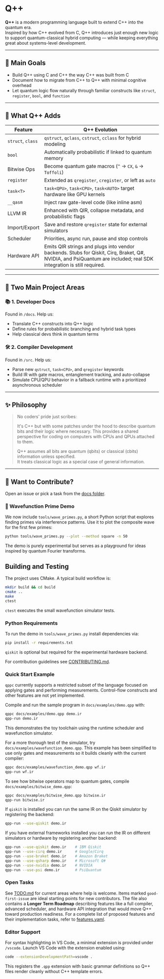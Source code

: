 # Q++

**Q++** is a modern programming language built to extend C++ into the quantum era.  
Inspired by how C++ evolved from C, Q++ introduces just enough new logic to support quantum-classical hybrid computing — while keeping everything great about systems-level development.

---

## 📌 Main Goals

- Build Q++ using C and C++ the way C++ was built from C
- Document how to migrate from C++ to Q++ with minimal cognitive overhead
- Let quantum logic flow naturally through familiar constructs like `struct`, `register`, `bool`, and `function`

---

## 🔧 What Q++ Adds

| Feature | Q++ Evolution |
|--------|----------------|
| `struct`, `class` | `qstruct`, `qclass`, `cstruct`, `cclass` for hybrid modeling |
| `bool` | Automatically probabilistic if linked to quantum memory |
| Bitwise Ops | Become quantum gate macros (`^` → `CX`, `&` → `Toffoli`) |
| `register` | Extended as `qregister`, `cregister`, or left as `auto` |
| `task<T>` | `task<QPU>`, `task<CPU>`, `task<AUTO>` target hardware like GPU kernels |
| `__qasm` | Inject raw gate-level code (like inline asm) |
| LLVM IR | Enhanced with QIR, collapse metadata, and probabilistic flags |
| Import/Export | Save and restore `qregister` state for external simulators |
| Scheduler | Priorities, async run, pause and stop controls |
| Hardware API | Emits QIR strings and plugs into vendor backends. Stubs for Qiskit, Cirq, Braket, Q#, NVIDIA, and PsiQuantum are included; real SDK integration is still required. |

---

## 📘 Two Main Project Areas

### 📚 1. Developer Docs
Found in `/docs`. Help us:
- Translate C++ constructs into Q++ logic
- Define rules for probabilistic branching and hybrid task types
- Help classical devs think in quantum terms

### 🛠️ 2. Compiler Development
Found in `/src`. Help us:
- Parse new `qstruct`, `task<CPU>`, and `qregister` keywords
- Build IR with gate macros, entanglement tracking, and auto-collapse
- Simulate CPU/QPU behavior in a fallback runtime with a prioritized
  asynchronous scheduler

---

## ✨ Philosophy

> No coders' pride just scribes:
> 
> It's C++ but with some patches under the hood to describe quantum bits and their logic where necessary.
> This provides a shared perspective for coding on computers with CPUs and QPUs attached to them.
>
> Q++ assumes all bits are quantum (qbits) or classical (cbits) information unless specified.  
> It treats classical logic as a special case of general information.

---

## 🤝 Want to Contribute?

Open an issue or pick a task from the [docs folder](https://github.com/sefunmi4/qpp-lang/blob/main/docs/overview.md#q-docs-overview).

### 🧪 Wavefunction Prime Demo

We now include `tools/wave_primes.py`, a short Python script that explores
finding primes via interference patterns. Use it to plot the composite wave for
the first few primes:

```bash
python tools/wave_primes.py --plot --method square -n 50
```

The demo is purely experimental but serves as a playground for ideas inspired by
quantum Fourier transforms.


## Building and Testing

The project uses CMake. A typical build workflow is:

```bash
mkdir build && cd build
cmake ..
make
ctest
```

`ctest` executes the small wavefunction simulator tests.

### Python Requirements

To run the demo in `tools/wave_primes.py` install dependencies via:

```bash
pip install -r requirements.txt
```

`qiskit` is optional but required for the experimental hardware backend.

For contribution guidelines see [CONTRIBUTING.md](CONTRIBUTING.md).

### Quick Start Example

`qppc` currently supports a restricted subset of the language focused on
applying gates and performing measurements. Control-flow constructs and
other features are not yet implemented.

Compile and run the sample program in `docs/examples/demo.qpp` with:

```bash
qppc docs/examples/demo.qpp demo.ir
qpp-run demo.ir
```

This demonstrates the toy toolchain using the runtime scheduler and wavefunction simulator.

For a more thorough test of the simulator, try `docs/examples/wavefunction_demo.qpp`.
This example has been simplified to use only gates and measurements so it
builds cleanly with the current compiler:

```bash
qppc docs/examples/wavefunction_demo.qpp wf.ir
qpp-run wf.ir
```

To see how bitwise operators map to quantum gates, compile `docs/examples/bitwise_demo.qpp`:

```bash
qppc docs/examples/bitwise_demo.qpp bitwise.ir
qpp-run bitwise.ir
```

If `qiskit` is installed you can run the same IR on the Qiskit simulator by registering the backend:

```bash
qpp-run --use-qiskit demo.ir
```

If you have external frameworks installed you can run the IR on different simulators or hardware by registering another backend:

```bash
qpp-run --use-qiskit demo.ir    # IBM Qiskit
qpp-run --use-cirq demo.ir      # Google/Cirq
qpp-run --use-braket demo.ir    # Amazon Braket
qpp-run --use-qsharp demo.ir    # Microsoft Q#
qpp-run --use-nvidia demo.ir    # NVIDIA
qpp-run --use-psi demo.ir       # PsiQuantum
```

### Open Tasks

See [TODO.md](TODO.md) for current areas where help is welcome. Items marked
`good-first-issue` are ideal starting points for new contributors. The file also
contains a **Longer Term Roadmap** describing features like a full compiler,
advanced scheduler, and hardware API integration that would move Q++ toward
production readiness.
For a complete list of proposed features and their implementation tasks,
refer to [features.yaml](features.yaml).

### Editor Support

For syntax highlighting in VS Code, a minimal extension is provided under
`/vscode`. Launch VS Code with the extension enabled using:

```bash
code --extensionDevelopmentPath=vscode .
```

This registers the `.qpp` extension with basic grammar definitions so Q++
files render cleanly without C++ template errors.


